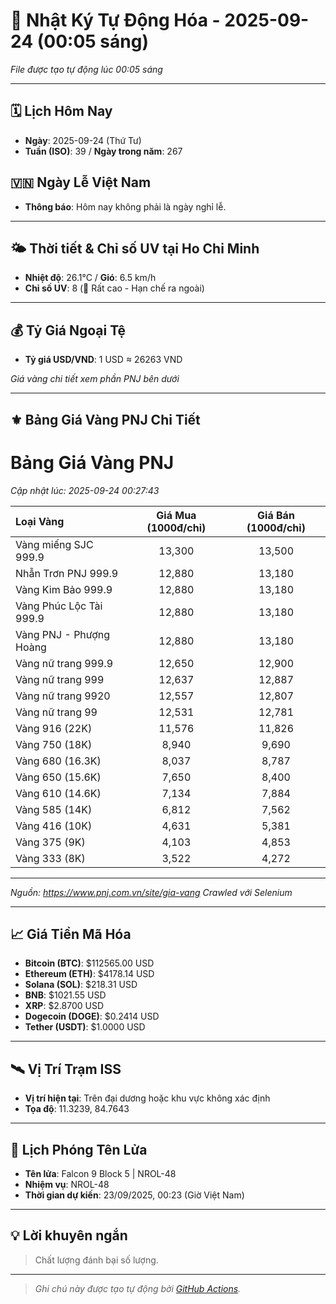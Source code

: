 # 🚀 Nhật Ký Tự Động Hóa - 2025-09-24 (00:05 sáng)

*File được tạo tự động lúc 00:05 sáng*

---
<!-- CALENDAR-MODULE -->
## 🗓️ Lịch Hôm Nay
- **Ngày**: 2025-09-24 (Thứ Tư)
- **Tuần (ISO)**: 39 / **Ngày trong năm**: 267

<!-- HOLIDAY-MODULE -->
## 🇻🇳 Ngày Lễ Việt Nam
- **Thông báo**: Hôm nay không phải là ngày nghỉ lễ.

---
<!-- WEATHER-UV-MODULE -->
## 🌤️ Thời tiết & Chỉ số UV tại Ho Chi Minh
- **Nhiệt độ**: 26.1°C / **Gió**: 6.5 km/h
- **Chỉ số UV**: 8 (🔴 Rất cao - Hạn chế ra ngoài)

---
<!-- FINANCE-MODULE -->
## 💰 Tỷ Giá Ngoại Tệ
- **Tỷ giá USD/VND**: 1 USD ≈ 26263 VND

*Giá vàng chi tiết xem phần PNJ bên dưới*

---
<!-- PNJ-GOLD-MODULE -->
## ⚜️ Bảng Giá Vàng PNJ Chi Tiết

# Bảng Giá Vàng PNJ
*Cập nhật lúc: 2025-09-24 00:27:43*

| Loại Vàng | Giá Mua (1000đ/chỉ) | Giá Bán (1000đ/chỉ) |
|:---|:---:|:---:|
| Vàng miếng SJC 999.9 | 13,300 | 13,500 |
| Nhẫn Trơn PNJ 999.9 | 12,880 | 13,180 |
| Vàng Kim Bảo 999.9 | 12,880 | 13,180 |
| Vàng Phúc Lộc Tài 999.9 | 12,880 | 13,180 |
| Vàng PNJ - Phượng Hoàng | 12,880 | 13,180 |
| Vàng nữ trang 999.9 | 12,650 | 12,900 |
| Vàng nữ trang 999 | 12,637 | 12,887 |
| Vàng nữ trang 9920 | 12,557 | 12,807 |
| Vàng nữ trang 99 | 12,531 | 12,781 |
| Vàng 916 (22K) | 11,576 | 11,826 |
| Vàng 750 (18K) | 8,940 | 9,690 |
| Vàng 680 (16.3K) | 8,037 | 8,787 |
| Vàng 650 (15.6K) | 7,650 | 8,400 |
| Vàng 610 (14.6K) | 7,134 | 7,884 |
| Vàng 585 (14K) | 6,812 | 7,562 |
| Vàng 416 (10K) | 4,631 | 5,381 |
| Vàng 375 (9K) | 4,103 | 4,853 |
| Vàng 333 (8K) | 3,522 | 4,272 |

---
*Nguồn: https://www.pnj.com.vn/site/gia-vang*
*Crawled với Selenium*

---
<!-- CRYPTO-MODULE -->
## 📈 Giá Tiền Mã Hóa
- **Bitcoin (BTC)**: $112565.00 USD
- **Ethereum (ETH)**: $4178.14 USD
- **Solana (SOL)**: $218.31 USD
- **BNB**: $1021.55 USD
- **XRP**: $2.8700 USD
- **Dogecoin (DOGE)**: $0.2414 USD
- **Tether (USDT)**: $1.0000 USD

---
<!-- ISS-MODULE -->
## 🛰️ Vị Trí Trạm ISS
- **Vị trí hiện tại**: Trên đại dương hoặc khu vực không xác định
- **Tọa độ**: 11.3239, 84.7643

---
<!-- LAUNCH-MODULE -->
## 🚀 Lịch Phóng Tên Lửa
- **Tên lửa**: Falcon 9 Block 5 | NROL-48
- **Nhiệm vụ**: NROL-48
- **Thời gian dự kiến**: 23/09/2025, 00:23 (Giờ Việt Nam)

---
<!-- ADVICE-MODULE -->
## 💡 Lời khuyên ngắn
> Chất lượng đánh bại số lượng.

---
<!-- FOOTER-MODULE -->
> *Ghi chú này được tạo tự động bởi [GitHub Actions](https://github.com/features/actions).*
